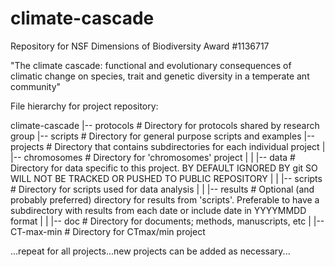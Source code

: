 climate-cascade
===============

Repository for NSF Dimensions of Biodiversity Award #1136717 

"The climate cascade: functional and evolutionary consequences of climatic change on species, trait and genetic diversity in a temperate ant community"


File hierarchy for project repository:

climate-cascade
|-- protocols      # Directory for protocols shared by research group
|-- scripts        # Directory for general purpose scripts and examples
|-- projects       # Directory that contains subdirectories for each individual project
|  |-- chromosomes # Directory for 'chromosomes' project
|  |  |-- data     # Directory for data specific to this project. BY DEFAULT IGNORED BY git SO WILL NOT BE TRACKED OR PUSHED TO PUBLIC REPOSITORY
|  |  |-- scripts  # Directory for scripts used for data analysis
|  |  |-- results  # Optional (and probably preferred) directory for results from 'scripts'. Preferable to have a subdirectory with results from each date or include date in YYYYMMDD format
|  |  |-- doc      # Directory for documents; methods, manuscripts, etc
|  |-- CT-max-min  # Directory for CTmax/min project

...repeat for all projects...new projects can be added as necessary...
